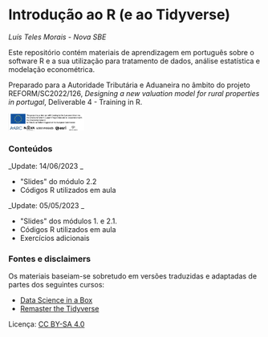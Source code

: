 # Introdução ao R (e ao Tidyverse)

_Luís Teles Morais - Nova SBE_

Este repositório contém materiais de aprendizagem em português sobre o software R e a sua utilização para tratamento de dados, análise estatística e modelação econométrica.

Preparado para a Autoridade Tributária e Aduaneira no âmbito do projeto REFORM/SC2022/126, _Designing a new valuation model for rural properties in portugal_, Deliverable 4 - Training in R.

<img src = "img/readme_cover_discl.png" width = "30%" height = "30%">

### Conteúdos

_Update: 14/06/2023 _

- "Slides" do módulo 2.2
- Códigos R utilizados em aula

_Update: 05/05/2023 _

- "Slides" dos módulos 1. e 2.1.
- Códigos R utilizados em aula
- Exercícios adicionais

### Fontes e disclaimers

Os materiais baseiam-se sobretudo em versões traduzidas e adaptadas de partes dos seguintes cursos:

- [Data Science in a Box](https://datasciencebox.org)
- [Remaster the Tidyverse](https://github.com/rstudio-education/remaster-the-tidyverse)

Licença: [CC BY-SA 4.0]("https://creativecommons.org/licenses/by-sa/4.0/")



